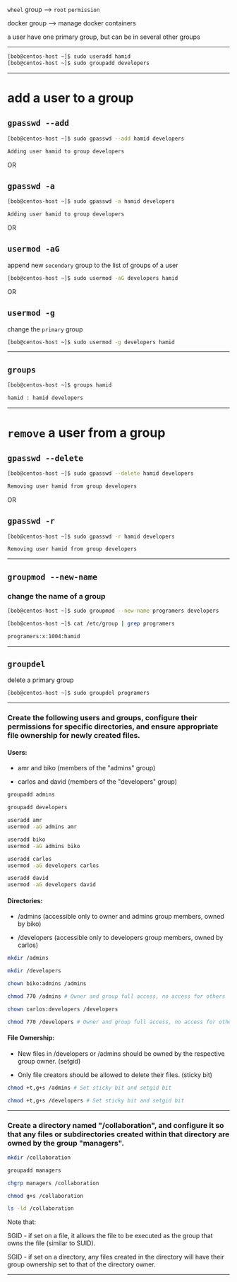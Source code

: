 


‍`wheel` group     -->     `root` `permission`

docker group    -->     manage docker containers 

a user have one primary group, but can be in several other groups

________________________________________________________________________________________________





```bash
[bob@centos-host ~]$ sudo useradd hamid
[bob@centos-host ~]$ sudo groupadd developers
```

________________________________________________________________________________________________


# add a user to a group


## `gpasswd --add`

```bash
[bob@centos-host ~]$ sudo gpasswd --add hamid developers

Adding user hamid to group developers
```

OR

## `gpasswd -a`

```bash
[bob@centos-host ~]$ sudo gpasswd -a hamid developers

Adding user hamid to group developers
```


OR

## `usermod -aG`

append new `secondary` group to the list of groups of a user

```bash
[bob@centos-host ~]$ sudo usermod -aG developers hamid
```

OR

## `usermod -g`

change the `primary` group

```bash
[bob@centos-host ~]$ sudo usermod -g developers hamid
```

________________________________________________________________________________________________




## `groups`


```bash
[bob@centos-host ~]$ groups hamid

hamid : hamid developers
```

________________________________________________________________________________________________




# `remove` a user from a group



## `gpasswd --delete`


```bash
[bob@centos-host ~]$ sudo gpasswd --delete hamid developers

Removing user hamid from group developers
```

OR

## `gpasswd -r`


```bash
[bob@centos-host ~]$ sudo gpasswd -r hamid developers

Removing user hamid from group developers
```

________________________________________________________________________________________________


## `groupmod --new-name`

### change the name of a group


```bash
[bob@centos-host ~]$ sudo groupmod --new-name programers developers
```



```bash
[bob@centos-host ~]$ cat /etc/group | grep programers

programers:x:1004:hamid
```

________________________________________________________________________________________________



## `groupdel`

delete a primary group

```bash
[bob@centos-host ~]$ sudo groupdel programers
```

________________________________________________________________________________________________




### Create the following users and groups, configure their permissions for specific directories, and ensure appropriate file ownership for newly created files.



#### Users:

- amr and biko (members of the "admins" group)

- carlos and david (members of the "developers" group)



```bash
groupadd admins

groupadd developers
```

```bash
useradd amr
usermod -aG admins amr
```

```bash
useradd biko
usermod -aG admins biko
```

```bash
useradd carlos
usermod -aG developers carlos
```

```bash
useradd david
usermod -aG developers david
```




#### Directories:

- /admins (accessible only to owner and admins group members, owned by biko)

- /developers (accessible only to developers group members, owned by carlos)


```bash
mkdir /admins

mkdir /developers
```

```bash
chown biko:admins /admins

chmod 770 /admins # Owner and group full access, no access for others
```


```bash
chown carlos:developers /developers

chmod 770 /developers # Owner and group full access, no access for others
```




#### File Ownership:

- New files in /developers or /admins should be owned by the respective group owner. (setgid)

- Only file creators should be allowed to delete their files. (sticky bit)



```bash
chmod +t,g+s /admins # Set sticky bit and setgid bit
```



```bash
chmod +t,g+s /developers # Set sticky bit and setgid bit
```




________________________________________________________________________________________________


### Create a directory named "/collaboration", and configure it so that any files or subdirectories created within that directory are owned by the group "managers".



```bash
mkdir /collaboration

groupadd managers

chgrp managers /collaboration

chmod g+s /collaboration

ls -ld /collaboration
```


Note that:

SGID - if set on a file, it allows the file to be executed as the group that owns the file (similar to SUID).

SGID - if set on a directory, any files created in the directory will have their group ownership set to that of the directory owner.


________________________________________________________________________________________________


